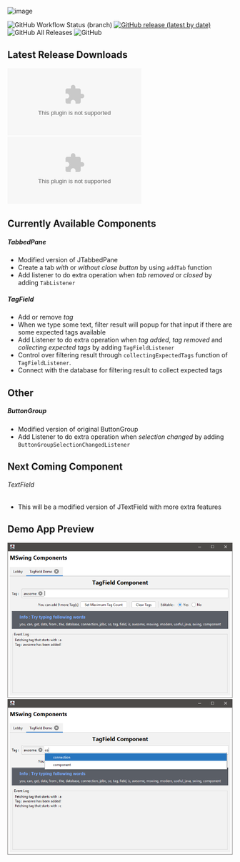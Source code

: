 ![image](https://repository-images.githubusercontent.com/299611784/4aa03f80-0338-11eb-87d2-a23d9e6aebf0)

![GitHub Workflow Status (branch)](https://img.shields.io/github/workflow/status/rthu6990/mswing/Release/release?style=flat-square) [![GitHub release (latest by date)](https://img.shields.io/github/v/release/rthu6990/mswing?style=flat-square)](https://github.com/RThu6990/mswing/releases/latest) ![GitHub All Releases](https://img.shields.io/github/downloads/rthu6990/mswing/total?label=Total%20Downloads&style=flat-square) ![GitHub](https://img.shields.io/github/license/rthu6990/mswing?style=flat-square)

## Latest Release Downloads
[![GitHub Releases (by Asset)](https://img.shields.io/github/downloads/rthu6990/mswing/latest/mswing-comps-1.0.0.zip?color=orange&label=Library&style=flat-square)](https://github.com/RThu6990/mswing/releases/download/v1.0.0/mswing-comps-1.0.0.zip) [![GitHub Releases (by Asset)](https://img.shields.io/github/downloads/rthu6990/mswing/latest/mswing-demo-1.0.0.zip?color=orange&label=Demo%20App&style=flat-square)](https://github.com/RThu6990/mswing/releases/download/v1.0.0/mswing-demo-1.0.0.zip)

## Currently Available Components
##### TabbedPane
- Modified version of JTabbedPane
- Create a tab _with_ or _without_ *close button* by using `addTab` function
- Add listener to do extra operation when _tab removed_ or _closed_ by adding `TabListener`
##### TagField
- Add or remove *_tag_*
- When we type some text, filter result will popup for that input if there are some expected tags available
- Add Listener to do extra operation when _tag added_, _tag removed_ and _collecting expected tags_ by adding `TagFieldListener`
- Control over filtering result through `collectingExpectedTags` function of `TagFieldListener`.
- Connect with the database for filtering result to collect expected tags
## Other
##### ButtonGroup
- Modified version of original ButtonGroup
- Add Listener to do extra operation when _selection changed_ by adding `ButtonGroupSelectionChangedListener`

## Next Coming Component
###### TextField
- This will be a modified version of JTextField with more extra features

## Demo App Preview
![image](./demo_ss/mswing-v1.0.0-ss1.png) ![image](./demo_ss/mswing-v1.0.0-ss2.png)
